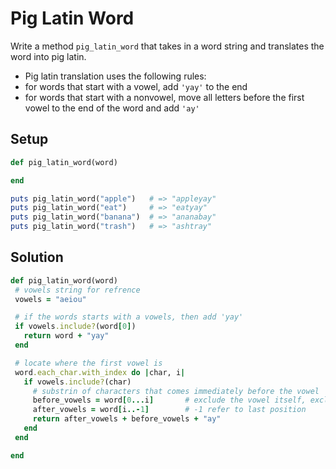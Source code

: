 # Pig Latin Word

Write a method `pig_latin_word` that takes in a word string and translates the word into pig latin.

 - Pig latin translation uses the following rules:
 - for words that start with a vowel, add `'yay'` to the end
 - for words that start with a nonvowel, move all letters before the first vowel to the end of the word and add `'ay'`

 ## Setup

 ```ruby
def pig_latin_word(word)

end

puts pig_latin_word("apple")   # => "appleyay"
puts pig_latin_word("eat")     # => "eatyay"
puts pig_latin_word("banana")  # => "ananabay"
puts pig_latin_word("trash")   # => "ashtray"
 ```

 ## Solution

 ```ruby
def pig_latin_word(word)
  # vowels string for refrence
  vowels = "aeiou"

  # if the words starts with a vowels, then add 'yay'
  if vowels.include?(word[0])
    return word + "yay"
  end

  # locate where the first vowel is
  word.each_char.with_index do |char, i|
    if vowels.include?(char)
      # substrin of characters that comes immediately before the vowel
      before_vowels = word[0...i]       # exclude the vowel itself, excluding
      after_vowels = word[i..-1]        # -1 refer to last position
      return after_vowels + before_vowels + "ay"
    end
  end

end
 ```